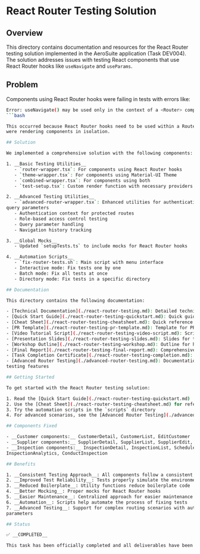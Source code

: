 # React Router Testing Solution

## Overview

This directory contains documentation and resources for the React Router testing solution
implemented in the AeroSuite application (Task DEV004). The solution addresses issues with testing
React components that use React Router hooks like `useNavigate` and `useParams`.

## Problem

Components using React Router hooks were failing in tests with errors like:

```bash
Error: useNavigate() may be used only in the context of a <Router> component.
```bash

This occurred because React Router hooks need to be used within a Router context, but our tests
were rendering components in isolation.

## Solution

We implemented a comprehensive solution with the following components:

1. __Basic Testing Utilities__
   - `router-wrapper.tsx`: For components using React Router hooks
   - `theme-wrapper.tsx`: For components using Material-UI Theme
   - `combined-wrapper.tsx`: For components using both
   - `test-setup.tsx`: Custom render function with necessary providers

2. __Advanced Testing Utilities__
   - `advanced-router-wrapper.tsx`: Enhanced utilities for authentication, role-based access, and
query parameters
   - Authentication context for protected routes
   - Role-based access control testing
   - Query parameter handling
   - Navigation history tracking

3. __Global Mocks__
   - Updated `setupTests.ts` to include mocks for React Router hooks

4. __Automation Scripts__
   - `fix-router-tests.sh`: Main script with menu interface
   - Interactive mode: Fix tests one by one
   - Batch mode: Fix all tests at once
   - Directory mode: Fix tests in a specific directory

## Documentation

This directory contains the following documentation:

- [Technical Documentation](./react-router-testing.md): Detailed technical documentation
- [Quick Start Guide](./react-router-testing-quickstart.md): Quick guide to get started
- [Cheat Sheet](./react-router-testing-cheatsheet.md): Quick reference for common patterns
- [PR Template](./react-router-testing-pr-template.md): Template for PRs related to this task
- [Video Tutorial Script](./react-router-testing-video-script.md): Script for video tutorial
- [Presentation Slides](./react-router-testing-slides.md): Slides for team presentations
- [Workshop Outline](./react-router-testing-workshop.md): Outline for hands-on workshop
- [Final Report](./react-router-testing-final-report.md): Comprehensive summary of all work
- [Task Completion Certificate](./react-router-testing-completion.md): Official task completion
- [Advanced Router Testing](./advanced-router-testing.md): Documentation for advanced router
testing features

## Getting Started

To get started with the React Router testing solution:

1. Read the [Quick Start Guide](./react-router-testing-quickstart.md)
2. Use the [Cheat Sheet](./react-router-testing-cheatsheet.md) for reference
3. Try the automation scripts in the `scripts` directory
4. For advanced scenarios, see the [Advanced Router Testing](./advanced-router-testing.md) guide

## Components Fixed

- __Customer components:__ CustomerDetail, CustomerList, EditCustomer
- __Supplier components:__ SupplierDetail, SupplierList, SupplierEdit, EditSupplier
- __Inspection components:__ InspectionDetail, InspectionList, ScheduleInspection,
InspectionAnalytics, ConductInspection

## Benefits

1. __Consistent Testing Approach__: All components follow a consistent approach
2. __Improved Test Reliability__: Tests properly simulate the environment
3. __Reduced Boilerplate__: Utility functions reduce boilerplate code
4. __Better Mocking__: Proper mocks for React Router hooks
5. __Easier Maintenance__: Centralized approach for easier maintenance
6. __Automation__: Scripts help automate the process of fixing tests
7. __Advanced Testing__: Support for complex routing scenarios with authentication and query
parameters

## Status

✅ __COMPLETED__

This task has been officially completed and all deliverables have been provided.
